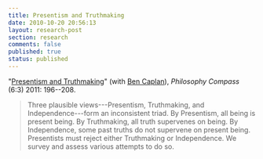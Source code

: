 ```yaml
---
title: Presentism and Truthmaking
date: 2010-10-20 20:56:13
layout: research-post
section: research
comments: false
published: true
status: published
---
```


"[Presentism and Truthmaking](http://files.davidsanson.com/research/presentism-and-truthmaking.pdf)"
(with [Ben Caplan](http://people.cohums.ohio-state.edu/caplan16/)),
*Philosophy Compass* (6:3) 2011: 196--208.

<span class="Z3988" title="ctx_ver=Z39.88-2004&amp;rft_val_fmt=info%3Aofi%2Ffmt%3Akev%3Amtx%3Ajournal&amp;rfr_id=info%3Asid%2Focoins.info%3Agenerator&amp;rft.genre=article&amp;rft.atitle=Presentism+and+Truthmaking&amp;rft.title=Philosophy+Compass&amp;rft.stitle=Philosophy+Compass&amp;rft.aulast=Caplan&amp;rft.aufirst=Ben&amp;rft.au=Ben+Caplan&amp;rft.au=David+Sanson&amp;rtf-id=http%3A//www.davidsanson.com/research/presentism-and-truthmaking.pdf"></span>

> Three plausible views---Presentism, Truthmaking, and
> Independence---form an inconsistent triad. By Presentism, all being
> is present being. By Truthmaking, all truth supervenes on being. By 
> Independence, some past
> truths do not supervene on
> present being. Presentists must reject either Truthmaking or
> Independence. We survey and assess various attempts
> to do so.
